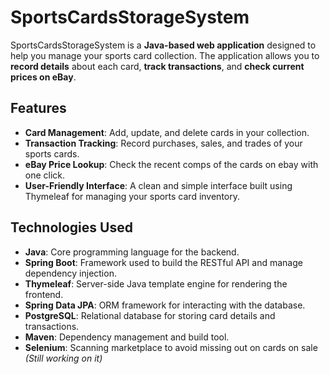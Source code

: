 # **SportsCardsStorageSystem**

SportsCardsStorageSystem is a **Java-based web application** designed to help you manage your sports card collection. The application allows you to **record details** about each card, **track transactions**, and **check current prices on eBay**.

## **Features**

- **Card Management**: Add, update, and delete cards in your collection.
- **Transaction Tracking**: Record purchases, sales, and trades of your sports cards.
- **eBay Price Lookup**: Check the recent comps of the cards on ebay with one click.
- **User-Friendly Interface**: A clean and simple interface built using Thymeleaf for managing your sports card inventory.

## **Technologies Used**

- **Java**: Core programming language for the backend.
- **Spring Boot**: Framework used to build the RESTful API and manage dependency injection.
- **Thymeleaf**: Server-side Java template engine for rendering the frontend.
- **Spring Data JPA**: ORM framework for interacting with the database.
- **PostgreSQL**: Relational database for storing card details and transactions.
- **Maven**: Dependency management and build tool.
- **Selenium**: Scanning marketplace to avoid missing out on cards on sale *(Still working on it)*


